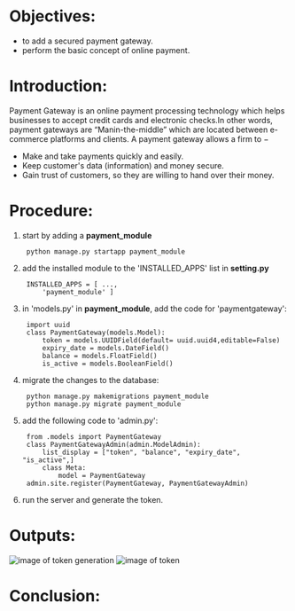 # Objectives:
* to add a secured payment gateway.
* perform the basic concept of online payment.

# Introduction:
Payment Gateway is an online payment processing technology which helps businesses to accept credit cards and electronic checks.In other words, payment gateways are “Manin-the-middle” which are located between e-commerce platforms and clients.
A payment gateway allows a firm to −

* Make and take payments quickly and easily.
* Keep customer's data (information) and money secure.
* Gain trust of customers, so they are willing to hand over their money.

# Procedure:

1. start by adding a **payment_module**

        python manage.py startapp payment_module

2. add the installed module to the 'INSTALLED_APPS' list in **setting.py**

        INSTALLED_APPS = [ ...,
            'payment_module' ]

3. in 'models.py' in **payment_module**, add the code for 'paymentgateway':

        import uuid
        class PaymentGateway(models.Model):
            token = models.UUIDField(default= uuid.uuid4,editable=False)
            expiry_date = models.DateField()
            balance = models.FloatField()
            is_active = models.BooleanField()

4. migrate the changes to the database:

        python manage.py makemigrations payment_module
        python manage.py migrate payment_module

5. add the following code to 'admin.py':

        from .models import PaymentGateway
        class PaymentGatewayAdmin(admin.ModelAdmin):
            list_display = ["token", "balance", "expiry_date", "is_active",]
            class Meta:
                model = PaymentGateway
        admin.site.register(PaymentGateway, PaymentGatewayAdmin)

6. run the server and generate the token.

# Outputs:
![image of token generation](https://github.com/pradhan21/ecommerce/blob/master/lab_report/lab%207/Screenshot%20(56).png)
![image of token](https://github.com/pradhan21/ecommerce/blob/master/lab_report/lab%207/Screenshot%20(55).png)

# Conclusion: